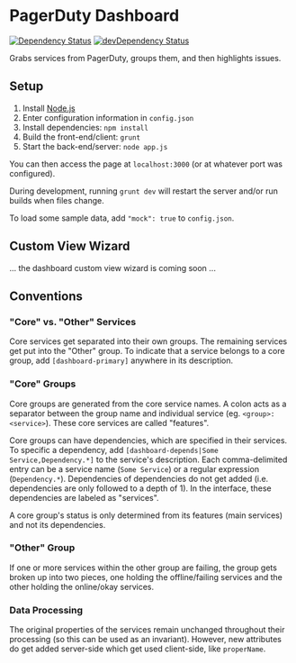 PagerDuty Dashboard
=============================

[![Dependency Status](https://david-dm.org/gondek/pagerduty-dashboard.svg)](https://david-dm.org/gondek/pagerduty-dashboard)
[![devDependency Status](https://david-dm.org/gondek/pagerduty-dashboard/dev-status.svg)](https://david-dm.org/gondek/pagerduty-dashboard#info=devDependencies)

Grabs services from PagerDuty, groups them, and then highlights issues.

## Setup

1. Install [Node.js](https://nodejs.org/)
2. Enter configuration information in `config.json`
3. Install dependencies: `npm install`
4. Build the front-end/client: `grunt`
5. Start the back-end/server: `node app.js`

You can then access the page at `localhost:3000` (or at whatever port was configured).

During development, running `grunt dev` will restart the server and/or run builds when files change.

To load some sample data, add `"mock": true` to `config.json`.

## Custom View Wizard

... the dashboard custom view wizard is coming soon ...

## Conventions

### "Core" vs. "Other" Services

Core services get separated into their own groups. The remaining services get put into the "Other" group. To indicate that a service belongs to a core group, add `[dashboard-primary]` anywhere in its description.

### "Core" Groups

Core groups are generated from the core service names. A colon acts as a separator between the group name and individual service (eg. `<group>: <service>`). These core services are called "features".

Core groups can have dependencies, which are specified in their services. To specific a dependency, add `[dashboard-depends|Some Service,Dependency.*]` to the service's description. Each comma-delimited entry can be a service name (`Some Service`) or a regular expression (`Dependency.*`). Dependencies of dependencies do not get added (i.e. dependencies are only followed to a depth of 1). In the interface, these dependencies are labeled as "services".

A core group's status is only determined from its features (main services) and not its dependencies.

### "Other" Group

If one or more services within the other group are failing, the group gets broken up into two pieces, one holding the offline/failing services and the other holding the online/okay services.

### Data Processing

The original properties of the services remain unchanged throughout their processing (so this can be used as an invariant). However, new attributes do get added server-side which get used client-side, like `properName`.
